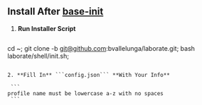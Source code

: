 Install After [base-init](https://github.com/Laborate/base-init)
----------------------------------------------------------------

1. **Run Installer Script**

   ```bash
cd ~; git clone -b <branch> git@github.com:bvallelunga/laborate.git; bash laborate/shell/init.sh;
   ```

2. **Fill In** ```config.json``` **With Your Info**

    ```
profile name must be lowercase a-z with no spaces
    ```
